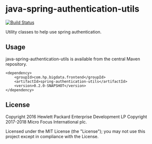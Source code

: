 # java-spring-authentication-utils

[![Build Status](https://travis-ci.org/microfocus-idol/java-spring-authentication-utils.svg?branch=master)](https://travis-ci.org/microfocus-idol/java-spring-authentication-utils)

Utility classes to help use spring authentication.

## Usage

java-spring-authentication-utils is available from the central Maven repository.

    <dependency>
        <groupId>com.hp.bigdata.frontend</groupId>
        <artifactId>spring-authentication-utils</artifactId>
        <version>0.2.0-SNAPSHOT</version>
    </dependency>

## License
Copyright 2016 Hewlett Packard Enterprise Development LP
Copyright 2017-2018 Micro Focus International plc.

Licensed under the MIT License (the "License"); you may not use this project except in compliance with the License.
